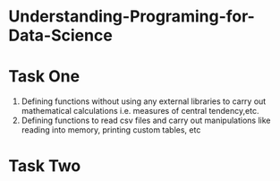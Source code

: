 # Understanding-Programing-for-Data-Science


# Task One

1. Defining functions without using any external libraries to carry out mathematical calculations i.e. measures of central tendency,etc. 
2. Defining functions to read csv files and carry out manipulations like reading into memory, printing custom tables, etc


# Task Two


